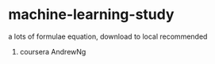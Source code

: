 # machine-learning-study
a lots of formulae equation, download to local recommended
1. coursera AndrewNg
